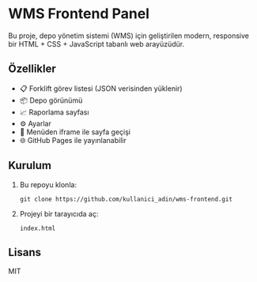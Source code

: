 # WMS Frontend Panel

Bu proje, depo yönetim sistemi (WMS) için geliştirilen modern, responsive bir HTML + CSS + JavaScript tabanlı web arayüzüdür.

## Özellikler

- 📋 Forklift görev listesi (JSON verisinden yüklenir)
- 📦 Depo görünümü
- 📈 Raporlama sayfası
- ⚙️ Ayarlar
- 🔄 Menüden iframe ile sayfa geçişi
- 🌐 GitHub Pages ile yayınlanabilir

## Kurulum

1. Bu repoyu klonla:
   ```
   git clone https://github.com/kullanici_adin/wms-frontend.git
   ```

2. Projeyi bir tarayıcıda aç:
   ```
   index.html
   ```

## Lisans

MIT